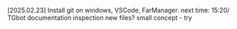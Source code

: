 

[2025.02.23] Install git on windows, VSCode, FarManager. next time: 15:20/ TGbot documentation inspection
        new files? small concept - try
        